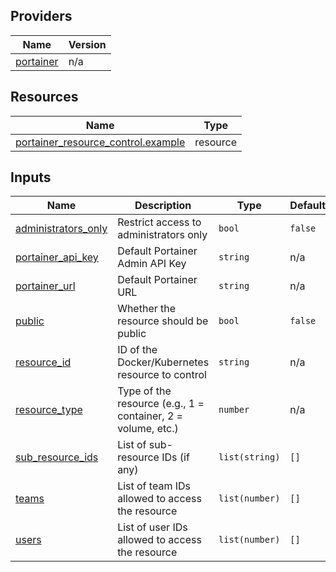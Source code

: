 <!-- BEGIN_TF_DOCS -->


## Providers

| Name | Version |
|------|---------|
| <a name="provider_portainer"></a> [portainer](#provider\_portainer) | n/a |

## Resources

| Name | Type |
|------|------|
| [portainer_resource_control.example](https://registry.terraform.io/providers/portainer/portainer/latest/docs/resources/resource_control) | resource |

## Inputs

| Name | Description | Type | Default | Required |
|------|-------------|------|---------|:--------:|
| <a name="input_administrators_only"></a> [administrators\_only](#input\_administrators\_only) | Restrict access to administrators only | `bool` | `false` | no |
| <a name="input_portainer_api_key"></a> [portainer\_api\_key](#input\_portainer\_api\_key) | Default Portainer Admin API Key | `string` | n/a | yes |
| <a name="input_portainer_url"></a> [portainer\_url](#input\_portainer\_url) | Default Portainer URL | `string` | n/a | yes |
| <a name="input_public"></a> [public](#input\_public) | Whether the resource should be public | `bool` | `false` | no |
| <a name="input_resource_id"></a> [resource\_id](#input\_resource\_id) | ID of the Docker/Kubernetes resource to control | `string` | n/a | yes |
| <a name="input_resource_type"></a> [resource\_type](#input\_resource\_type) | Type of the resource (e.g., 1 = container, 2 = volume, etc.) | `number` | n/a | yes |
| <a name="input_sub_resource_ids"></a> [sub\_resource\_ids](#input\_sub\_resource\_ids) | List of sub-resource IDs (if any) | `list(string)` | `[]` | no |
| <a name="input_teams"></a> [teams](#input\_teams) | List of team IDs allowed to access the resource | `list(number)` | `[]` | no |
| <a name="input_users"></a> [users](#input\_users) | List of user IDs allowed to access the resource | `list(number)` | `[]` | no |
<!-- END_TF_DOCS -->